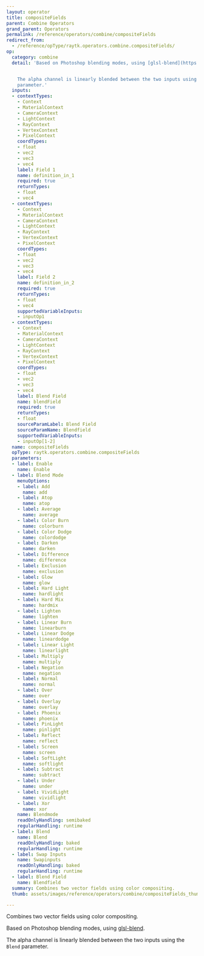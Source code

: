 ```yaml
---
layout: operator
title: compositeFields
parent: Combine Operators
grand_parent: Operators
permalink: /reference/operators/combine/compositeFields
redirect_from:
  - /reference/opType/raytk.operators.combine.compositeFields/
op:
  category: combine
  detail: 'Based on Photoshop blending modes, using [glsl-blend](https://github.com/jamieowen/glsl-blend).


    The alpha channel is linearly blended between the two inputs using the `Blend`
    parameter.'
  inputs:
  - contextTypes:
    - Context
    - MaterialContext
    - CameraContext
    - LightContext
    - RayContext
    - VertexContext
    - PixelContext
    coordTypes:
    - float
    - vec2
    - vec3
    - vec4
    label: Field 1
    name: definition_in_1
    required: true
    returnTypes:
    - float
    - vec4
  - contextTypes:
    - Context
    - MaterialContext
    - CameraContext
    - LightContext
    - RayContext
    - VertexContext
    - PixelContext
    coordTypes:
    - float
    - vec2
    - vec3
    - vec4
    label: Field 2
    name: definition_in_2
    required: true
    returnTypes:
    - float
    - vec4
    supportedVariableInputs:
    - inputOp1
  - contextTypes:
    - Context
    - MaterialContext
    - CameraContext
    - LightContext
    - RayContext
    - VertexContext
    - PixelContext
    coordTypes:
    - float
    - vec2
    - vec3
    - vec4
    label: Blend Field
    name: blendField
    required: true
    returnTypes:
    - float
    sourceParamLabel: Blend Field
    sourceParamName: Blendfield
    supportedVariableInputs:
    - inputOp[1-2]
  name: compositeFields
  opType: raytk.operators.combine.compositeFields
  parameters:
  - label: Enable
    name: Enable
  - label: Blend Mode
    menuOptions:
    - label: Add
      name: add
    - label: Atop
      name: atop
    - label: Average
      name: average
    - label: Color Burn
      name: colorburn
    - label: Color Dodge
      name: colordodge
    - label: Darken
      name: darken
    - label: Difference
      name: difference
    - label: Exclusion
      name: exclusion
    - label: Glow
      name: glow
    - label: Hard Light
      name: hardlight
    - label: Hard Mix
      name: hardmix
    - label: Lighten
      name: lighten
    - label: Linear Burn
      name: linearburn
    - label: Linear Dodge
      name: lineardodge
    - label: Linear Light
      name: linearlight
    - label: Multiply
      name: multiply
    - label: Negation
      name: negation
    - label: Normal
      name: normal
    - label: Over
      name: over
    - label: Overlay
      name: overlay
    - label: Phoenix
      name: phoenix
    - label: PinLight
      name: pinlight
    - label: Reflect
      name: reflect
    - label: Screen
      name: screen
    - label: SoftLight
      name: softlight
    - label: Subtract
      name: subtract
    - label: Under
      name: under
    - label: VividLight
      name: vividlight
    - label: Xor
      name: xor
    name: Blendmode
    readOnlyHandling: semibaked
    regularHandling: runtime
  - label: Blend
    name: Blend
    readOnlyHandling: baked
    regularHandling: runtime
  - label: Swap Inputs
    name: Swapinputs
    readOnlyHandling: baked
    regularHandling: runtime
  - label: Blend Field
    name: Blendfield
  summary: Combines two vector fields using color compositing.
  thumb: assets/images/reference/operators/combine/compositeFields_thumb.png

---
```



Combines two vector fields using color compositing.

Based on Photoshop blending modes, using [glsl-blend](https://github.com/jamieowen/glsl-blend).

The alpha channel is linearly blended between the two inputs using the `Blend` parameter.